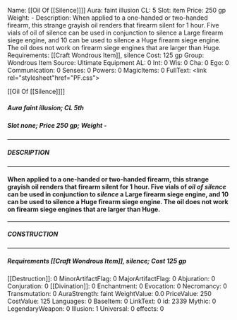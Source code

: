 Name: [[Oil Of [[Silence]]]]
Aura: faint illusion
CL: 5
Slot: item
Price: 250 gp
Weight: -
Description: When applied to a one-handed or two-handed firearm, this strange grayish oil renders that firearm silent for 1 hour. Five vials of oil of silence can be used in conjunction to silence a Large firearm siege engine, and 10 can be used to silence a Huge firearm siege engine. The oil does not work on firearm siege engines that are larger than Huge.
Requirements: [[Craft Wondrous Item]], silence
Cost: 125 gp
Group: Wondrous Item
Source: Ultimate Equipment
AL: 0
Int: 0
Wis: 0
Cha: 0
Ego: 0
Communication: 0
Senses: 0
Powers: 0
MagicItems: 0
FullText: <link rel="stylesheet"href="PF.css"><div class="heading"><p class="alignleft">[[Oil Of [[Silence]]]]</p><div style="clear: both;"></div></div><div><h5><b>Aura </b>faint illusion; <b>CL </b>5th</h5><h5><b>Slot </b>none; <b>Price </b>250 gp; <b>Weight </b>-</h5></div><hr/><div><h5><b>DESCRIPTION</b></h5></div><hr/><div><h4><p>When applied to a one-handed or two-handed firearm, this strange grayish oil renders that firearm silent for 1 hour. Five vials of <i>oil of <i>silence</i></i> can be used in conjunction to <i>silence</i> a Large firearm siege engine, and 10 can be used to silence a Huge firearm siege engine. The oil does not work on firearm siege engines that are larger than Huge.</p></h4></div><hr/><div><h5><b>CONSTRUCTION</b></h5></div><hr/><div><h5><b>Requirements </b>[[Craft Wondrous Item]], <i>silence</i>; <b>Cost </b>125 gp</h5></div>
[[Destruction]]: 0
MinorArtifactFlag: 0
MajorArtifactFlag: 0
Abjuration: 0
Conjuration: 0
[[Divination]]: 0
Enchantment: 0
Evocation: 0
Necromancy: 0
Transmutation: 0
AuraStrength: faint
WeightValue: 0.0
PriceValue: 250
CostValue: 125
Languages: 0
BaseItem: 0
LinkText: 0
id: 2339
Mythic: 0
LegendaryWeapon: 0
Illusion: 1
Universal: 0
effects: 0
